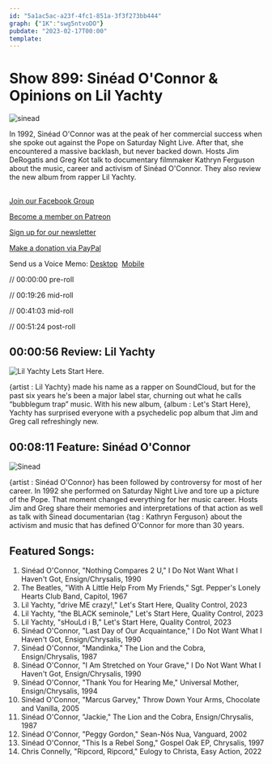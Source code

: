 ```yaml
---
id: "5a1ac5ac-a23f-4fc1-851a-3f3f273bb444"
graph: {"1K":"swg5ntvoDO"}
pubdate: "2023-02-17T00:00"
template: 
---
```






# Show 899: Sinéad O'Connor & Opinions on Lil Yachty

![sinead](https://static.soundopinions.org/images/2023/sinead-poster.jpg)

In 1992, Sinéad O'Connor was at the peak of her commercial success when she spoke out against the Pope on Saturday Night Live. After that, she encountered a massive backlash, but never backed down. Hosts Jim DeRogatis and Greg Kot talk to documentary filmmaker Kathryn Ferguson about the music, career and activism of Sinéad O'Connor. They also review the new album from rapper Lil Yachty. 



## 

[Join our Facebook Group](https://bit.ly/3sivr9T)

[Become a member on Patreon](https://bit.ly/3slWZvc)

[Sign up for our newsletter](https://bit.ly/3eEvRnG)

[Make a donation via PayPal](https://bit.ly/3dmt9lU)

Send us a Voice Memo: [Desktop](bit.ly/2RyD5Ah)  [Mobile](sayhi.chat/soundops)

// 00:00:00 pre-roll

// 00:19:26 mid-roll

// 00:41:03 mid-roll

// 00:51:24 post-roll



## 00:00:56 Review: Lil Yachty

![Lil Yachty Lets Start Here.](https://static.soundopinions.org/assets/899/1K12.jpg)

{artist : Lil Yachty} made his name as a rapper on SoundCloud, but for the past six years he's been a major label star, churning out what he calls “bubblegum trap” music. With his new album, {album : Let's Start Here}, Yachty has surprised everyone with a psychedelic pop album that Jim and Greg call refreshingly new.



## 00:08:11 Feature: Sinéad O'Connor

![Sinead](https://static.soundopinions.org/images/2023/sinead-poster.jpg)

{artist : Sinéad O'Connor} has been followed by controversy for most of her career. In 1992 she performed on Saturday Night Live and tore up a picture of the Pope. That moment changed everything for her music career. Hosts Jim and Greg share their memories and interpretations of that action as well as talk with Sinead documentarian {tag : Kathryn Ferguson} about the activism and music that has defined O'Connor for more than 30 years.



## Featured Songs:

1. Sinéad O'Connor, "Nothing Compares 2 U," I Do Not Want What I Haven't Got, Ensign/Chrysalis, 1990
2. The Beatles, "With A Little Help From My Friends," Sgt. Pepper's Lonely Hearts Club Band, Capitol, 1967
3. Lil Yachty, "drive ME crazy!," Let's Start Here, Quality Control, 2023
4. Lil Yachty, "the BLACK seminole," Let's Start Here, Quality Control, 2023
5. Lil Yachty, "sHouLd i B," Let's Start Here, Quality Control, 2023
6. Sinéad O'Connor, "Last Day of Our Acquaintance," I Do Not Want What I Haven't Got, Ensign/Chrysalis, 1990
7. Sinéad O'Connor, "Mandinka," The Lion and the Cobra, Ensign/Chrysalis, 1987
8. Sinéad O'Connor, "I Am Stretched on Your Grave," I Do Not Want What I Haven't Got, Ensign/Chrysalis, 1990
9. Sinéad O'Connor, "Thank You for Hearing Me," Universal Mother, Ensign/Chrysalis, 1994
10. Sinéad O'Connor, "Marcus Garvey," Throw Down Your Arms, Chocolate and Vanilla, 2005
11. Sinéad O'Connor, "Jackie," The Lion and the Cobra, Ensign/Chrysalis, 1987
12. Sinéad O'Connor, "Peggy Gordon," Sean-Nós Nua, Vanguard, 2002
13. Sinéad O'Connor, "This Is a Rebel Song," Gospel Oak EP, Chrysalis, 1997
14. Chris Connelly, "Ripcord, Ripcord," Eulogy to Christa, Easy Action, 2022